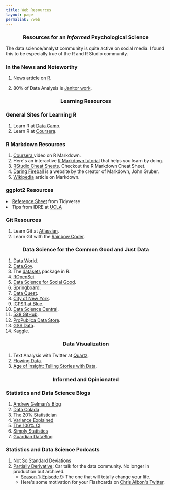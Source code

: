 ```yaml
---
title: Web Resources
layout: page
permalink: /web
---
```




<h3 align="center"><strong>Resources for an <em>Informed</em> Psychological Science</strong></h3>

The data science/analyst community is quite active on social media.  I found this to be especially true of the R and R Studio community. 

### In the News and Noteworthy

1. News article on <a  href="http://www.nytimes.com/2009/01/07/technology/business-computing/07program.html">R</a>.  

2. 80% of Data Analysis is <a  href="https://www.nytimes.com/2014/08/18/technology/for-big-data-scientists-hurdle-to-insights-is-janitor-work.html?_r=0">Janitor work</a>.  


<center>
<h3><strong>Learning Resources</strong></h3>
</center>

### General Sites for Learning R

1. Learn R at <a  href="https://www.datacamp.com/">Data Camp</a>.  
2. Learn R at <a  href="https://www.coursera.org/">Coursera</a>.  

### R Markdown Resources

1. <a  href="https://www.coursera.org/learn/reproducible-research/lecture/5NzHN/r-markdown">Coursera </a> video on R Markdown.
2. Here's an interactive <a  href="https://www.markdowntutorial.com/">R Markdown tutorial</a> that helps you learn by doing.
3. <a  href="https://www.rstudio.com/resources/cheatsheets/">RStudio Cheat Sheets</a>. Checkout the R Markdown Cheat Sheet.  
4. <a  href="https://daringfireball.net/projects/markdown/basics">Daring Fireball</a> is a website by the creator of Markdown, John Gruber.
5. <a  href="https://en.wikipedia.org/wiki/Markdown">Wikipedia</a> article on Markdown. 


### ggplot2 Resources

<li><a  href="http://ggplot2.tidyverse.org/reference/index.html">Reference Sheet</a> from Tidyverse</li>

<li>Tips from IDRE at <a  href="https://stats.idre.ucla.edu/r/seminars/ggplot2_intro/">UCLA</a></li>



### Git Resources

1. Learn Git at <a  href="https://www.atlassian.com/git/tutorials/learn-git-with-bitbucket-cloud">Atlassian</a>.  
2. Learn Git with the <a  href="https://www.youtube.com/watch?v=BCQHnlnPusY">Rainbow Coder</a>.  

<center><h3><strong>Data Science for the Common Good and Just Data</strong></h3></center>


1. <a  href="https://data.world/">Data World</a>.  
2. <a  href="https://www.data.gov/">Data.Gov</a>.  
3. The <a  href="https://stat.ethz.ch/R-manual/R-devel/library/datasets/html/00Index.html">datasets</a> package in R.  
4. <a  href="https://ropensci.org/packages/">ROpenSci</a>.  
5. <a  href="https://dssg.uchicago.edu/">Data Science for Social Good</a>.  
6. <a  href="https://www.springboard.com/blog/free-public-data-sets-data-science-project/">Springboard</a>. 
7. <a  href="https://www.dataquest.io/blog/free-datasets-for-projects/">Data Quest</a>.
8. <a  href="https://data.cityofnewyork.us/">City of New York</a>.
9. <a  href="http://www.icpsr.umich.edu/icpsrweb/ICPSR/">ICPSR at Blue</a>.
10. <a  href="http://www.datasciencecentral.com/profiles/blogs/great-github-list-of-public-data-sets">Data Science Central</a>.
11. <a  href="https://github.com/fivethirtyeight/data">538 GitHub</a>.
12. <a  href="https://www.propublica.org/datastore/">ProPublica Data Store</a>.
13. <a  href="https://gssdataexplorer.norc.org/">GSS Data</a>.
14. <a  href="https://www.kaggle.com/">Kaggle</a>.

<center><h3><strong>Data Visualization</strong></h3></center>

1. Text Analysis with Twitter at <a  href="https://qz.com/862325/the-great-american-word-mapper/#int/words=dinner_supper&smoothing=3">Quartz</a>.
2. <a  href="http://flowingdata.com/">Flowing Data</a>.
3. <a  href="https://www.youtube.com/watch?v=TA_tNh0LMEs">Age of Insight: Telling Stories with Data</a>. 
<p>

<center><h3><strong>Informed and Opinionated</strong></h3></center>

### Statistics and Data Science Blogs

1. <a  href="http://andrewgelman.com/"> Andrew Gelman's Blog</a>
2. <a  href="http://datacolada.org/">Data Colada</a>
3. <a href="http://daniellakens.blogspot.com/">The 20% Statistician</a>
4. <a href="http://varianceexplained.org/">Variance Explained</a>
5. <a href="http://www.the100.ci/">The 100% CI</a>
6. <a href="https://simplystatistics.org/">Simply Statistics</a>
7. <a href="https://www.theguardian.com/data">Guardian DataBlog</a>
 

### Statistics and Data Science Podcasts 

1. <a href="https://soundcloud.com/nssd-podcast">Not So Standard Deviations</a>
2. <a href="http://partiallyderivative.com/">Partially Derivative</a>: Car talk for the data community. No longer in production but archived. 
      * <a href="http://partiallyderivative.com/news/2015/01/09/episode-9-the-one-that-will-totally-change-your-life">Season 1: Episode 9</a>: The one that will totally change your life.
      * Here's some motivation for your Flashcards on <a href="https://twitter.com/chrisalbon">Chris Albon's Twitter</a>.
<br>
